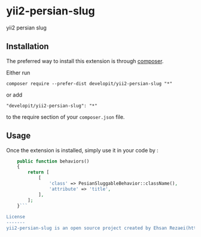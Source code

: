 yii2-persian-slug
=================
yii2 persian slug

Installation
------------

The preferred way to install this extension is through [composer](http://getcomposer.org/download/).

Either run

```
composer require --prefer-dist developit/yii2-persian-slug "*"
```

or add

```
"developit/yii2-persian-slug": "*"
```

to the require section of your `composer.json` file.


Usage
-----

Once the extension is installed, simply use it in your code by  :

```php
    public function behaviors()
    {
        return [
            [
                'class' => PesianSluggableBehavior::className(),
                'attribute' => 'title',
            ],
        ];
    }```
    
License
-------
yii2-persian-slug is an open source project created by Ehsan Rezaei(http://www.developit.ir) that is licensed under GPL-3.0.